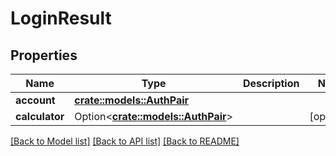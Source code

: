 # LoginResult

## Properties

Name | Type | Description | Notes
------------ | ------------- | ------------- | -------------
**account** | [**crate::models::AuthPair**](AuthPair.md) |  | 
**calculator** | Option<[**crate::models::AuthPair**](AuthPair.md)> |  | [optional]

[[Back to Model list]](../README.md#documentation-for-models) [[Back to API list]](../README.md#documentation-for-api-endpoints) [[Back to README]](../README.md)


